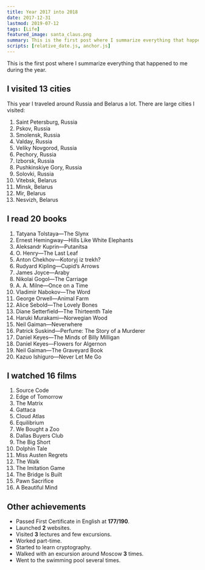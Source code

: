 ```yaml
---
title: Year 2017 into 2018
date: 2017-12-31
lastmod: 2019-07-12
tags: [Life]
featured_image: santa_claus.png
summary: This is the first post where I summarize everything that happened to me during the year.
scripts: [relative_date.js, anchor.js]
---
```


This is the first post where I summarize everything that happened to me during the year.

## I visited 13 cities

This year I traveled around Russia and Belarus a lot. There are large cities I visited:

1.  Saint Petersburg, Russia
2.  Pskov, Russia
3.  Smolensk, Russia
4.  Valday, Russia
5.  Veliky Novgorod, Russia
6.  Pechory, Russia
7.  Izborsk, Russia
8.  Pushkinskiye Gory, Russia
9.  Solovki, Russia
10.  Vitebsk, Belarus
11.  Minsk, Belarus
12.  Mir, Belarus
13.  Nesvizh, Belarus

## I read 20 books

1.  Tatyana Tolstaya—The Slynx
2.  Ernest Hemingway—Hills Like White Elephants
3.  Aleksandr Kuprin—Putanitsa
4.  O. Henry—The Last Leaf
5.  Аnton Chekhov—Kotoryj iz trekh?
6.  Rudyard Kipling—Cupid’s Arrows
7.  James Joyce—Araby
8.  Nikolai Gogol—The Carriage
9.  A. A. Milne—Once on a Time
10.  Vladimir Nabokov—The Word
11.  George Orwell—Animal Farm
12.  Alice Sebold—The Lovely Bones
13.  Diane Setterfield—The Thirteenth Tale
14.  Haruki Murakami—Norwegian Wood
15.  Neil Gaiman—Neverwhere
16.  Patrick Suskind—Perfume: The Story of a Murderer
17.  Daniel Keyes—The Minds of Billy Milligan
18.  Daniel Keyes—Flowers for Algernon
19.  Neil Gaiman—The Graveyard Book
20.  Kazuo Ishiguro—Never Let Me Go

## I watched 16 films

1.  Source Code
2.  Edge of Tomorrow
3.  The Matrix
4.  Gattaca
5.  Cloud Atlas
6.  Equilibrium
7.  We Bought a Zoo
8.  Dallas Buyers Club
9.  The Big Short
10.  Dolphin Tale
11.  Miss Austen Regrets
12.  The Walk
13.  The Imitation Game
14.  The Bridge Is Built
15.  Pawn Sacrifice
16.  A Beautiful Mind

## Other achievements

- Passed First Certificate in English at **177<no-typography>/</no-typography>190**.
- Launched **2** websites.
- Visited **3** lectures and few excursions.
- Worked part-time.
- Started to learn cryptography.
- Walked with an excursion around Moscow **3** times.
- Went to the swimming pool several times.
